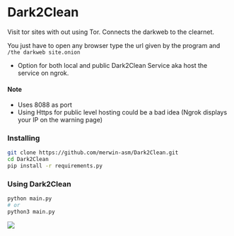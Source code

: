 # Dark2Clean

Visit tor sites with out using Tor.
Connects the darkweb to the clearnet.

You just have to open any browser type the url given by the program and `/the darkweb site.onion`

- Option for both local and public Dark2Clean Service aka host the service on ngrok.

#### Note 
- Uses 8088 as port
- Using Https for public level hosting could be a bad idea (Ngrok displays your IP on the warning page)
 
 
### Installing
 
```sh
git clone https://github.com/merwin-asm/Dark2Clean.git
cd Dark2Clean 
pip install -r requirements.py
```

### Using Dark2Clean

```sh
python main.py
# or
python3 main.py
```
<img src="https://cdn.discordapp.com/attachments/1090997141582921818/1109462696816021565/image.png">

